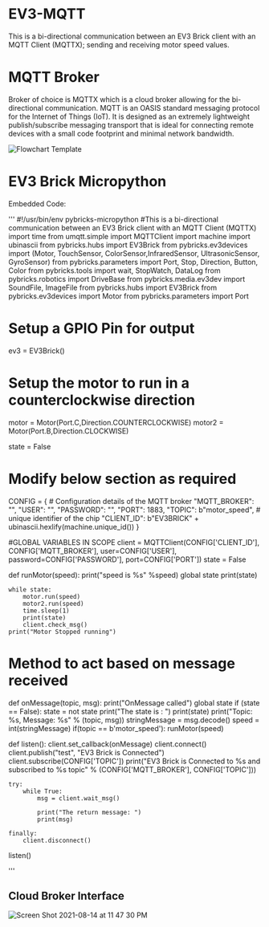# EV3-MQTT

This is a bi-directional communication between an EV3 Brick client with an MQTT Client (MQTTX); sending and receiving motor speed values.

# MQTT Broker 

Broker of choice is MQTTX which is a cloud broker allowing for the bi-directional communication. MQTT is an OASIS standard messaging protocol for the Internet of Things (IoT). It is designed as an extremely lightweight publish/subscribe messaging transport that is ideal for connecting remote devices with a small code footprint and minimal network bandwidth. 

![Flowchart Template](https://user-images.githubusercontent.com/59946287/129466684-5eaf7555-0fa3-4a84-8bf4-46a5f8a1689c.jpg)

# EV3 Brick Micropython

Embedded Code: 

'''
#!/usr/bin/env pybricks-micropython
#This is a bi-directional communication between an EV3 Brick client with an MQTT Client (MQTTX)
import time
from umqtt.simple import MQTTClient
import machine
import ubinascii
from pybricks.hubs import EV3Brick
from pybricks.ev3devices import (Motor, TouchSensor, ColorSensor,InfraredSensor, UltrasonicSensor, GyroSensor)
from pybricks.parameters import Port, Stop, Direction, Button, Color
from pybricks.tools import wait, StopWatch, DataLog
from pybricks.robotics import DriveBase
from pybricks.media.ev3dev import SoundFile, ImageFile
from pybricks.hubs import EV3Brick
from pybricks.ev3devices import Motor
from pybricks.parameters import Port

# Setup a GPIO Pin for output
ev3 = EV3Brick()

# Setup the motor to run in a counterclockwise direction
motor = Motor(Port.C,Direction.COUNTERCLOCKWISE)
motor2 = Motor(Port.B,Direction.CLOCKWISE)

state = False

# Modify below section as required
CONFIG = {
    # Configuration details of the MQTT broker
    "MQTT_BROKER": "",
    "USER": "",
    "PASSWORD": "",
    "PORT": 1883,
    "TOPIC": b"motor_speed",
    # unique identifier of the chip
    "CLIENT_ID": b"EV3BRICK" + ubinascii.hexlify(machine.unique_id())
}

#GLOBAL VARIABLES IN SCOPE
client = MQTTClient(CONFIG['CLIENT_ID'], CONFIG['MQTT_BROKER'], user=CONFIG['USER'], password=CONFIG['PASSWORD'], port=CONFIG['PORT'])
state = False 

def runMotor(speed):
    print("speed is %s" %speed)
    global state
    print(state)
    
    while state:
        motor.run(speed)
        motor2.run(speed)
        time.sleep(1)
        print(state)
        client.check_msg()
    print("Motor Stopped running")
                              
# Method to act based on message received   
def onMessage(topic, msg):
    print("OnMessage called")
    global state
    if (state == False):
        state = not state
    print("The state is : ")
    print(state)
    print("Topic: %s, Message: %s" % (topic, msg))
    stringMessage = msg.decode()
    speed = int(stringMessage)
    if(topic == b'motor_speed'):
        runMotor(speed)
    
def listen():
    client.set_callback(onMessage)
    client.connect()
    client.publish("test", "EV3 Brick is Connected")
    client.subscribe(CONFIG['TOPIC'])
    print("EV3 Brick is Connected to %s and subscribed to %s topic" % (CONFIG['MQTT_BROKER'], CONFIG['TOPIC']))

    try:
        while True:
            msg = client.wait_msg()
            
            print("The return message: ")
            print(msg)
            
    finally:
        client.disconnect()  

listen()
 
'''

## Cloud Broker Interface

![Screen Shot 2021-08-14 at 11 47 30 PM](https://user-images.githubusercontent.com/59946287/129466816-81b2078f-b8c6-4d83-b08f-9c49ad6a2f53.png)



